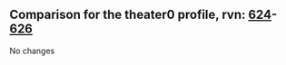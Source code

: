 ## Comparison for the theater0 profile, rvn: [624](https://github.com/PRO100KatYT/FortniteProfileRevisions/tree/main/profiles/theater0/624%20theater0.json)-[626](https://github.com/PRO100KatYT/FortniteProfileRevisions/tree/main/profiles/theater0/626%20theater0.json)

No changes

